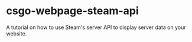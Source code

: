 # csgo-webpage-steam-api
A tutorial on how to use Steam's server API to display server data on your website.
